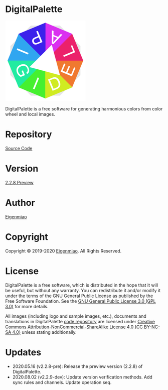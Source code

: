 # DigitalPalette
![DigitalPalette](src/main/icons/full/icon_full_256.png)

DigitalPalette is a free software for generating harmonious colors from color wheel and local images.

# Repository
[Source Code](https://github.com/liujiacode/DigitalPalette)

# Version
[2.2.8 Preview](https://github.com/liujiacode/DigitalPalette/releases/tag/v2.2.8-pre)

# Author
[Eigenmiao](mailto:eigenmiao@outlook.com)

# Copyright
Copyright © 2019-2020 [Eigenmiao](mailto:eigenmiao@outlook.com). All Rights Reserved.

# License
DigitalPalette is a free software, which is distributed in the hope that it will be useful, but without any warranty. You can redistribute it and/or modify it under the terms of the GNU General Public License as published by the Free Software Foundation. See the [GNU General Public License 3.0 (GPL 3.0)](https://www.gnu.org/licenses/) for more details.

All images (including logo and sample images, etc.), documents and translations in DigitalPalette [code repository](https://github.com/liujiacode/DigitalPalette) are licensed under [Creative Commons Attribution-NonCommercial-ShareAlike License 4.0 (CC BY-NC-SA 4.0)](https://creativecommons.org/licenses/by-nc-sa/4.0/) unless stating additionally.

# Updates
* 2020.05.16 (v2.2.8-pre): Release the preview version (2.2.8) of DigitalPalette.
* 2020.08.02 (v2.2.9-dev): Update version verification methods. Add sync rules and channels. Update operation seq.
